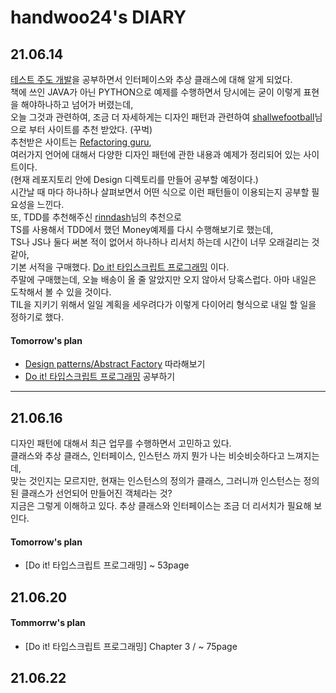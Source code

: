 # handwoo24's DIARY

## 21.06.14

 [테스트 주도 개발](http://www.kyobobook.co.kr/product/detailViewKor.laf?mallGb=KOR&ejkGb=KOR&barcode=9788966261024)을 공부하면서 인터페이스와 추상 클래스에 대해 알게 되었다.    
 책에 쓰인 JAVA가 아닌 PYTHON으로 예제를 수행하면서 당시에는 굳이 이렇게 표현을 해야하나하고 넘어가 버렸는데,    
 오늘 그것과 관련하여, 조금 더 자세하게는 디자인 패턴과 관련하여 [shallwefootball](https://github.com/shallwefootball)님으로 부터 사이트를 추천 받았다. (꾸벅)    
 추천받은 사이트는 [Refactoring guru](https://refactoring.guru/),    
 여러가지 언어에 대해서 다양한 디자인 패턴에 관한 내용과 예제가 정리되어 있는 사이트이다.   
 (현재 레포지토리 안에 Design 디렉토리를 만들어 공부할 예정이다.)   
 시간날 때 마다 하나하나 살펴보면서 어떤 식으로 이런 패턴들이 이용되는지 공부할 필요성을 느낀다.   
 또, TDD를 추천해주신 [rinndash](https://github.com/rinndash)님의 추천으로    
 TS를 사용해서 TDD에서 했던 Money예제를 다시 수행해보기로 했는데,    
 TS나 JS나 둘다 써본 적이 없어서 하나하나 리서치 하는데 시간이 너무 오래걸리는 것 같아,   
 기본 서적을 구매했다. [Do it! 타입스크립트 프로그래밍](http://www.kyobobook.co.kr/product/detailViewKor.laf?ejkGb=KOR&mallGb=KOR&barcode=9791163031482) 이다.    
 주말에 구매했는데, 오늘 배송이 올 줄 알았지만 오지 않아서 당혹스럽다. 아마 내일은 도착해서 볼 수 있을 것이다.   
 TIL을 지키기 위해서 일일 계획을 세우려다가 이렇게 다이어리 형식으로 내일 할 일을 정하기로 했다.   
 
 #### Tomorrow's plan
 
  -  [Design patterns/Abstract Factory](https://refactoring.guru/design-patterns/abstract-factory) 따라해보기
  -  [Do it! 타입스크립트 프로그래밍](http://www.kyobobook.co.kr/product/detailViewKor.laf?ejkGb=KOR&mallGb=KOR&barcode=9791163031482) 공부하기
---
 ## 21.06.16
 
  디자인 패턴에 대해서 최근 업무를 수행하면서 고민하고 있다.    
  클래스와 추상 클래스, 인터페이스, 인스턴스 까지 뭔가 나는 비슷비슷하다고 느껴지는데,    
  맞는 것인지는 모르지만, 현재는 인스턴스의 정의가 클래스, 그러니까 인스턴스는 정의된 클래스가 선언되어 만들어진 객체라는 것?   
  지금은 그렇게 이해하고 있다. 추상 클래스와 인터페이스는 조금 더 리서치가 필요해 보인다.    
  
  #### Tomorrow's plan
   - [Do it! 타입스크립트 프로그래밍] ~ 53page
  
  
 ## 21.06.20
 
#### Tommorrw's plan
   - [Do it! 타입스크립트 프로그래밍] Chapter 3 / ~ 75page
 
 ## 21.06.22

